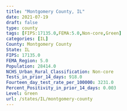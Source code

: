 ```yaml
---
title: "Montgomery County, IL"
date: 2021-07-19
draft: false
type: county
tags: [FIPS:17135.0,FEMA:5.0,Non-core,Green]
categories: [IL]
County: Montgomery County
State: IL
FIPS: 17135.0
FEMA_Region: 5.0
Population: 28414.0
NCHS_Urban_Rural_Classification: Non-core
Tests_in_prior_14_days: 918.0
Fourteen_day_test_rate_per_100000: 3231.0
Percent_Positivity_in_prior_14_days: 0.003
Level: Green
url: /states/IL/montgomery-county
---
```



